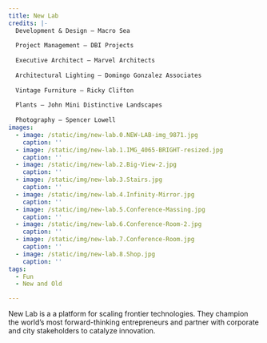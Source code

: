 ```yaml
---
title: New Lab
credits: |-
  Development & Design – Macro Sea  
    
  Project Management – DBI Projects  
    
  Executive Architect – Marvel Architects  
    
  Architectural Lighting – Domingo Gonzalez Associates  
    
  Vintage Furniture – Ricky Clifton  
    
  Plants – John Mini Distinctive Landscapes  
    
  Photography – Spencer Lowell
images:
  - image: /static/img/new-lab.0.NEW-LAB-img_9871.jpg
    caption: ''
  - image: /static/img/new-lab.1.IMG_4065-BRIGHT-resized.jpg
    caption: ''
  - image: /static/img/new-lab.2.Big-View-2.jpg
    caption: ''
  - image: /static/img/new-lab.3.Stairs.jpg
    caption: ''
  - image: /static/img/new-lab.4.Infinity-Mirror.jpg
    caption: ''
  - image: /static/img/new-lab.5.Conference-Massing.jpg
    caption: ''
  - image: /static/img/new-lab.6.Conference-Room-2.jpg
    caption: ''
  - image: /static/img/new-lab.7.Conference-Room.jpg
    caption: ''
  - image: /static/img/new-lab.8.Shop.jpg
    caption: ''
tags:
  - Fun
  - New and Old

---
```

New Lab is a a platform for scaling frontier technologies. They champion the world’s most forward-thinking entrepreneurs and partner with corporate and city stakeholders to catalyze innovation.